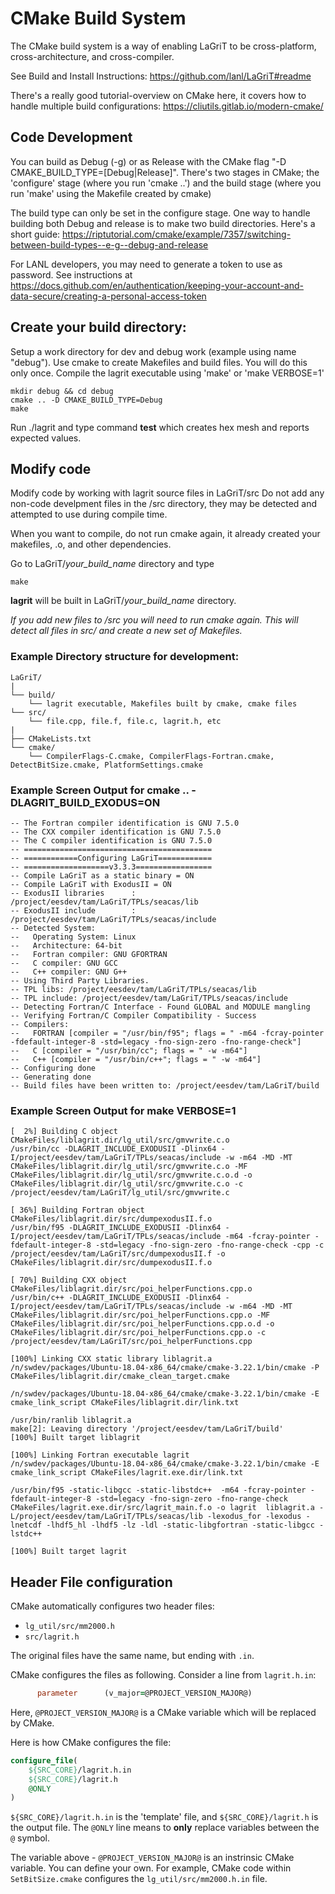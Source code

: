 # CMake Build System

The CMake build system is a way of enabling LaGriT to
be cross-platform, cross-architecture, and cross-compiler.

See Build and Install Instructions: https://github.com/lanl/LaGriT#readme

There's a really good tutorial-overview on CMake here, it covers how to handle multiple build configurations: https://cliutils.gitlab.io/modern-cmake/


## Code Development

You can build as Debug (-g) or as Release with the CMake flag "-D CMAKE_BUILD_TYPE=[Debug|Release]".
There's two stages in CMake; the 'configure' stage (where you run 'cmake ..') and the build stage (where you run 'make' using the Makefile created by cmake)
      
The build type can only be set in the configure stage. One way to handle building both Debug and release is to make two build directories. Here's a short guide: https://riptutorial.com/cmake/example/7357/switching-between-build-types--e-g--debug-and-release

For LANL developers, you may need to generate a token to use as password. See instructions at https://docs.github.com/en/authentication/keeping-your-account-and-data-secure/creating-a-personal-access-token


## Create your build directory:

Setup a work directory for dev and debug work (example using name "debug").
Use cmake to create Makefiles and build files. You will do this only once.
Compile the lagrit executable using 'make' or 'make VERBOSE=1'
```
mkdir debug && cd debug
cmake .. -D CMAKE_BUILD_TYPE=Debug
make
```

Run ./lagrit and type command **test** which creates hex mesh and reports expected values.
      
## Modify code

Modify code by working with lagrit source files in LaGriT/src
Do not add any non-code develpment files in the /src directory, they may be detected and attempted to use during compile time.

When you want to compile, do not run cmake again, it already created your makefiles, .o, and other dependencies.

Go to LaGriT/*your_build_name* directory and type
```
make
```

**lagrit** will be built in LaGriT/*your_build_name* directory.

*If you add new files to /src you will need to run cmake again. This will detect all files in src/ and create a new set of Makefiles.*


      
### Example Directory structure for development:
      
```
LaGriT/
|
└── build/
    └── lagrit executable, Makefiles built by cmake, cmake files    
└── src/
    └── file.cpp, file.f, file.c, lagrit.h, etc
|
├── CMakeLists.txt
└── cmake/
    └── CompilerFlags-C.cmake, CompilerFlags-Fortran.cmake, DetectBitSize.cmake, PlatformSettings.cmake
```

### Example Screen Output for cmake .. -DLAGRIT_BUILD_EXODUS=ON

```
-- The Fortran compiler identification is GNU 7.5.0
-- The CXX compiler identification is GNU 7.5.0
-- The C compiler identification is GNU 7.5.0
-- ==========================================
-- ============Configuring LaGriT============
-- ===================v3.3.3=================
-- Compile LaGriT as a static binary = ON
-- Compile LaGriT with ExodusII = ON
-- ExodusII libraries      : /project/eesdev/tam/LaGriT/TPLs/seacas/lib
-- ExodusII include        : /project/eesdev/tam/LaGriT/TPLs/seacas/include
-- Detected System:
--   Operating System: Linux
--   Architecture: 64-bit
--   Fortran compiler: GNU GFORTRAN
--   C compiler: GNU GCC
--   C++ compiler: GNU G++
-- Using Third Party Libraries.
-- TPL libs: /project/eesdev/tam/LaGriT/TPLs/seacas/lib
-- TPL include: /project/eesdev/tam/LaGriT/TPLs/seacas/include
-- Detecting Fortran/C Interface - Found GLOBAL and MODULE mangling
-- Verifying Fortran/C Compiler Compatibility - Success
-- Compilers:
--   FORTRAN [compiler = "/usr/bin/f95"; flags = " -m64 -fcray-pointer -fdefault-integer-8 -std=legacy -fno-sign-zero -fno-range-check"]
--   C [compiler = "/usr/bin/cc"; flags = " -w -m64"]
--   C++ [compiler = "/usr/bin/c++"; flags = " -w -m64"]
-- Configuring done
-- Generating done
-- Build files have been written to: /project/eesdev/tam/LaGriT/build
```

### Example Screen Output for make VERBOSE=1

```
[  2%] Building C object CMakeFiles/liblagrit.dir/lg_util/src/gmvwrite.c.o
/usr/bin/cc -DLAGRIT_INCLUDE_EXODUSII -Dlinx64 -I/project/eesdev/tam/LaGriT/TPLs/seacas/include -w -m64 -MD -MT CMakeFiles/liblagrit.dir/lg_util/src/gmvwrite.c.o -MF CMakeFiles/liblagrit.dir/lg_util/src/gmvwrite.c.o.d -o CMakeFiles/liblagrit.dir/lg_util/src/gmvwrite.c.o -c /project/eesdev/tam/LaGriT/lg_util/src/gmvwrite.c

[ 36%] Building Fortran object CMakeFiles/liblagrit.dir/src/dumpexodusII.f.o
/usr/bin/f95 -DLAGRIT_INCLUDE_EXODUSII -Dlinx64 -I/project/eesdev/tam/LaGriT/TPLs/seacas/include -m64 -fcray-pointer -fdefault-integer-8 -std=legacy -fno-sign-zero -fno-range-check -cpp -c /project/eesdev/tam/LaGriT/src/dumpexodusII.f -o CMakeFiles/liblagrit.dir/src/dumpexodusII.f.o

[ 70%] Building CXX object CMakeFiles/liblagrit.dir/src/poi_helperFunctions.cpp.o
/usr/bin/c++ -DLAGRIT_INCLUDE_EXODUSII -Dlinx64 -I/project/eesdev/tam/LaGriT/TPLs/seacas/include -w -m64 -MD -MT CMakeFiles/liblagrit.dir/src/poi_helperFunctions.cpp.o -MF CMakeFiles/liblagrit.dir/src/poi_helperFunctions.cpp.o.d -o CMakeFiles/liblagrit.dir/src/poi_helperFunctions.cpp.o -c /project/eesdev/tam/LaGriT/src/poi_helperFunctions.cpp

[100%] Linking CXX static library liblagrit.a
/n/swdev/packages/Ubuntu-18.04-x86_64/cmake/cmake-3.22.1/bin/cmake -P CMakeFiles/liblagrit.dir/cmake_clean_target.cmake

/n/swdev/packages/Ubuntu-18.04-x86_64/cmake/cmake-3.22.1/bin/cmake -E cmake_link_script CMakeFiles/liblagrit.dir/link.txt

/usr/bin/ranlib liblagrit.a
make[2]: Leaving directory '/project/eesdev/tam/LaGriT/build'
[100%] Built target liblagrit

[100%] Linking Fortran executable lagrit
/n/swdev/packages/Ubuntu-18.04-x86_64/cmake/cmake-3.22.1/bin/cmake -E cmake_link_script CMakeFiles/lagrit.exe.dir/link.txt

/usr/bin/f95 -static-libgcc -static-libstdc++  -m64 -fcray-pointer -fdefault-integer-8 -std=legacy -fno-sign-zero -fno-range-check CMakeFiles/lagrit.exe.dir/src/lagrit_main.f.o -o lagrit  liblagrit.a -L/project/eesdev/tam/LaGriT/TPLs/seacas/lib -lexodus_for -lexodus -lnetcdf -lhdf5_hl -lhdf5 -lz -ldl -static-libgfortran -static-libgcc -lstdc++ 

[100%] Built target lagrit
```


## Header File configuration

CMake automatically configures two header files:

- `lg_util/src/mm2000.h`
- `src/lagrit.h`

The original files have the same name, but ending with `.in`.

CMake configures the files as following. Consider a line from `lagrit.h.in`:

```fortran
      parameter      (v_major=@PROJECT_VERSION_MAJOR@)
```

Here, `@PROJECT_VERSION_MAJOR@` is a CMake variable which will be replaced by CMake.

Here is how CMake configures the file:

```cmake
configure_file(
    ${SRC_CORE}/lagrit.h.in
    ${SRC_CORE}/lagrit.h
    @ONLY
)
```

`${SRC_CORE}/lagrit.h.in` is the 'template' file, and `${SRC_CORE}/lagrit.h` is the output file. The `@ONLY` line means to **only** replace variables between the `@` symbol.

The variable above - `@PROJECT_VERSION_MAJOR@` is an instrinsic CMake variable. You can define your own. For example, CMake code within `SetBitSize.cmake` configures the `lg_util/src/mm2000.h.in` file.
